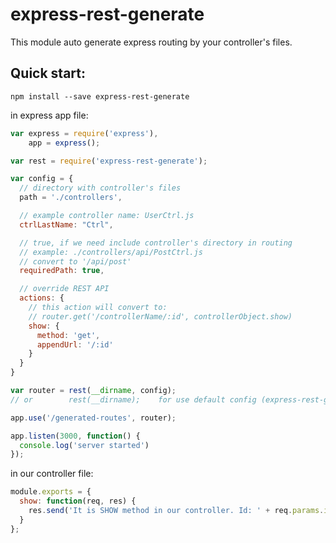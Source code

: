 express-rest-generate
=====================

This module auto generate express routing by your controller's files.


Quick start:
------
```
npm install --save express-rest-generate
```

in express app file:
```javascript
var express = require('express'),
    app = express();

var rest = require('express-rest-generate');

var config = {
  // directory with controller's files
  path = './controllers',

  // example controller name: UserCtrl.js
  ctrlLastName: "Ctrl",

  // true, if we need include controller's directory in routing
  // example: ./controllers/api/PostCtrl.js
  // convert to '/api/post'
  requiredPath: true,

  // override REST API
  actions: {
    // this action will convert to:
    // router.get('/controllerName/:id', controllerObject.show)
    show: {
      method: 'get',
      appendUrl: '/:id'
    }
  }
}

var router = rest(__dirname, config);
// or        rest(__dirname);    for use default config (express-rest-generate/defaultConfig.json)

app.use('/generated-routes', router);

app.listen(3000, function() {
  console.log('server started')
});

```

in our controller file:
```javascript
module.exports = {
  show: function(req, res) {
    res.send('It is SHOW method in our controller. Id: ' + req.params.id);
  }
};
```
